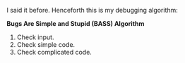 I said it before. Henceforth this is my debugging algorithm:

<strong>Bugs Are Simple and Stupid (BASS) Algorithm</strong>

1. Check input.
2.  Check simple code.
3. Check complicated code.
